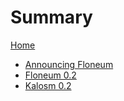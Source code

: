# Summary

[Home](index.md)
- [Announcing Floneum](announcing_floneum.md)
- [Floneum 0.2](floneum_0_2.md)
- [Kalosm 0.2](kalosm_0_2.md)
